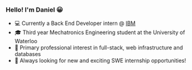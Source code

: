 ### Hello! I'm Daniel 😀

- 💻 Currently a Back End Developer intern @ [IBM](https://www.ibm.com/ca-en) 
- 🎓 Third year Mechatronics Engineering student at the University of Waterloo
- 🧐 Primary professional interest in full-stack, web infrastructure and databases
- 🎉 Always looking for new and exciting SWE internship opportunities!
